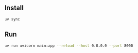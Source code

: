 ## Install

```sh
uv sync
```

## Run 

```sh
uv run uvicorn main:app --reload --host 0.0.0.0 --port 8000
```